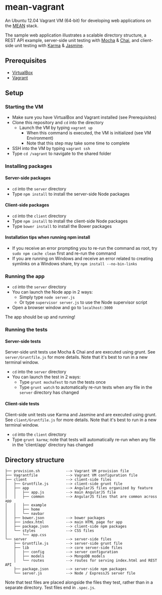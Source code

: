 # mean-vagrant

An Ubuntu 12.04 Vagrant VM (64-bit) for developing web applications on the [MEAN](http://blog.mongodb.org/post/49262866911/the-mean-stack-mongodb-expressjs-angularjs-and) stack.

The sample web application illustrates a scalable directory structure, a REST API example, server-side unit testing with [Mocha](http://visionmedia.github.io/mocha/) & [Chai](http://chaijs.com/), and client-side unit testing with [Karma](http://karma-runner.github.io/) & [Jasmine](http://jasmine.github.io/).

## Prerequisites

* [VirtualBox](https://www.virtualbox.org/)
* [Vagrant](http://www.vagrantup.com/)

## Setup

### Starting the VM

* Make sure you have VirtualBox and Vagrant installed (see Prerequisites)
* Clone this repository and `cd` into the directory
    * Launch the VM by typing `vagrant up`
        * When this command is executed, the VM is initialized (see VM Environment)
        * Note that this step may take some time to complete
* SSH into the VM by typing `vagrant ssh`
* Type `cd /vagrant` to navigate to the shared folder

### Installing packages

#### Server-side packages

* `cd` into the `server` directory
* Type `npm install` to install the server-side Node packages 

#### Client-side packages

* `cd` into the `client` directory
* Type `npm install` to install the client-side Node packages 
* Type `bower install` to install the Bower packages

#### Installation tips when running npm install

* If you receive an error prompting you to re-run the command as root, try `sudo npm cache clean` first and re-run the command
* If you are running on Windows and receive an error related to creating symlinks on a Windows share, try `npm install --no-bin-links`

### Running the app

* `cd` into the `server` directory
* You can launch the Node app in 2 ways:
    * Simply type `node server.js`
    * Or type `supervisor server.js` to use the Node supervisor script
* Open a browser window and go to `localhost:3000`

The app should be up and running!

### Running the tests

#### Server-side tests

Server-side unit tests use Mocha & Chai and are executed using grunt. See `server/Gruntfile.js` for more details. Note that it's best to run in a new terminal window.

* `cd` into the `server` directory
* You can launch the test in 2 ways:
    * Type `grunt mochaTest` to run the tests once
    * Type `grunt watch` to automatically re-run tests when any file in the `server` directory has changed

#### Client-side tests

Client-side unit tests use Karma and Jasmine and are executed using grunt. See `client/Gruntfile.js` for more details. Note that it's best to run in a new terminal window.

* `cd` into the `client` directory
* Type `grunt karma`; note that tests will automatically re-run when any file in the 'client/app' directory has changed

## Directory structure

    ├── provision.sh            --> Vagrant VM provision file
    ├── Vagrantfile             --> Vagrant VM configuration file
    ├── client                  --> client-side files
    │   ├── Gruntfile.js        --> client-side grunt file
    │   ├── app                 --> AngularJS files organized by feature
    │   │   ├── app.js          --> main AngularJS file
    │   │   ├── common          --> AngularJS files that are common across app
    │   │   ├── example
    │   │   ├── home
    │   │   └── navbar
    │   ├── bower.json          --> bower packages
    │   ├── index.html          --> main HTML page for app
    │   ├── package.json        --> client-side npm packages
    │   └── styles              --> CSS files
    │       └── app.css
    └── server                  --> server-side files
        ├── Gruntfile.js        --> server-side grunt file
        ├── lib                 --> core server-side files
        │   ├── config          --> server configuration
        │   ├── models          --> MongoDB models
        │   └── routes          --> routes for serving index.html and REST API
        ├── package.json        --> server-side npm packages
        └── server.js           --> Node / ExpressJS server file

Note that test files are placed alongside the files they test, rather than in a separate directory. Test files end in `.spec.js`.